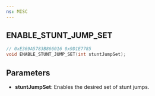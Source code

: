 ```yaml
---
ns: MISC
---
```

## ENABLE_STUNT_JUMP_SET

```c
// 0xE369A5783B866016 0x9D1E7785
void ENABLE_STUNT_JUMP_SET(int stuntJumpSet);
```


## Parameters
* **stuntJumpSet**: Enables the desired set of stunt jumps.
